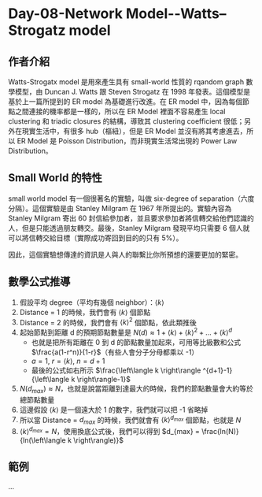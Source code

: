 # Day-08-Network Model--Watts–Strogatz model

## 作者介紹
Watts-Strogatx model 是用來產生具有 small-world 性質的 rqandom graph 數學模型，由 Duncan J. Watts 跟 Steven Strogatz 在 1998 年發表。這個模型是基於上一篇所提到的 ER model 為基礎進行改進。在 ER model 中，因為每個節點之間連接的機率都是一樣的，所以在 ER Model 裡面不容易產生 local clustering 和 triadic closures 的結構，導致其 clustering coefficient 很低；另外在現實生活中，有很多 hub（樞紐），但是 ER Model 並沒有將其考慮進去，所以 ER Model 是 Poisson Distribution，而非現實生活常出現的 Power Law Distribution。

## Small World 的特性
small world model 有一個很著名的實驗，叫做 six-degree of separation（六度分隔）。這個實驗是由 Stanley Milgram 在 1967 年所提出的。實驗內容為 Stanley Milgram 寄出 60 封信給參加者，並且要求參加者將信轉交給他們認識的人，但是只能透過朋友轉交。最後，Stanley Milgram 發現平均只需要 6 個人就可以將信轉交給目標（實際成功寄回到目的的只有 5%）。

因此，這個實驗想傳達的資訊是人與人的聯繫比你所預想的還要更加的緊密。
## 數學公式推導

1. 假設平均 degree（平均有幾個 neighbor）：$\left\langle k \right\rangle$
1. Distance = 1 的時候，我們會有 $\left\langle k \right\rangle$ 個節點
1. Distance = 2 的時候，我們會有 $\left\langle k \right\rangle^2$ 個節點，依此類推後
1. 起始節點到距離 d 的預期節點數量是 $N(d) \approx 1 + \left\langle k \right\rangle + \left\langle k \right\rangle ^2 + ... + \left \langle k \right\rangle ^d$
   - 也就是把所有距離在 0 到 d 的節點數量加起來，可用等比級數和公式 $\frac{a(1-r^n)}{1-r}$（有些人會分子分母都乘以 -1）
   - $a = 1$, $r = \left\langle k \right\rangle$, $n = d + 1$
   - 最後的公式如右所示 $\frac{\left\langle k \right\rangle ^{d+1}-1}{\left\langle k \right\rangle-1}$
1. $N(d_{max}) \approx N$，也就是說當距離到達最大的時候，我們的節點數量會大約等於總節點數量
1. 這邊假設 $\left\langle k \right\rangle$ 是一個遠大於 1 的數字，我們就可以把 -1 省略掉
1. 所以當 Distance = $d_{max}$ 的時候，我們就會有 $\left\langle k \right\rangle ^{d_{max}}$ 個節點，也就是 $N$
1. $\left\langle k \right\rangle ^{d_{max}} = N$，使用換底公式後，我們可以得到 $d_{max} = \frac{ln(N)}{ln(\left\langle k \right\rangle)}$

## 範例
...